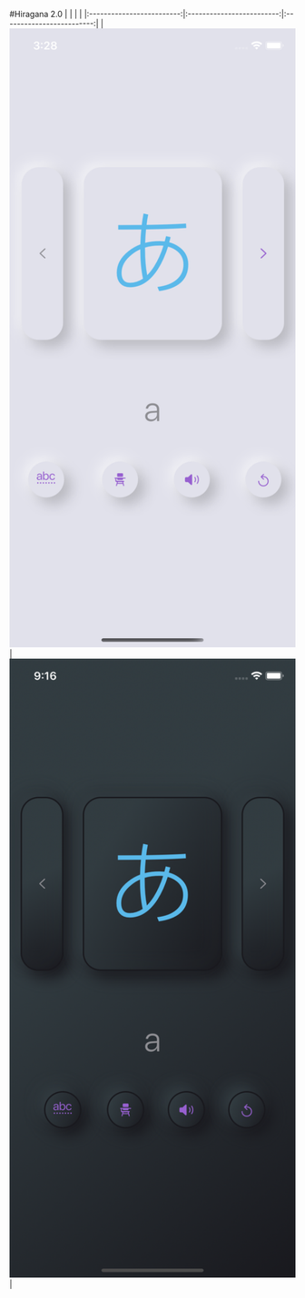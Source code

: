 #Hiragana 2.0
| | | |
|:-------------------------:|:-------------------------:|:-------------------------:|
|<img width="1604" alt="demo" src="https://github.com/Fun1hero/hiragana2.0/blob/master/demo/demo.png?raw=true"> | <img width="1604" alt="demo1" src="https://github.com/Fun1hero/hiragana2.0/blob/master/demo/demo1.png?raw=true">|
